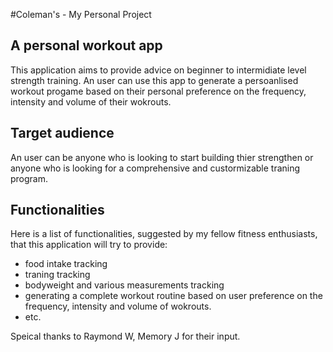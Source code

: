 #Coleman's -  My Personal Project

## A personal workout app

This application aims to provide advice on beginner to intermidiate level strength training.
An user can use this app to generate a persoanlised workout progame based on their personal preference on the frequency, intensity and volume of their wokrouts.

## Target audience

An user can be anyone who is looking to start building thier strengthen or anyone who is looking for a comprehensive and custormizable traning program.

## Functionalities

Here is a list of functionalities, suggested by my fellow fitness enthusiasts, that this application will try to provide:
- food intake tracking
- traning tracking
- bodyweight and various measurements tracking
- generating a complete workout routine based on user preference on the frequency, intensity and volume of wokrouts.
- etc.

Speical thanks to Raymond W, Memory J for their input.
